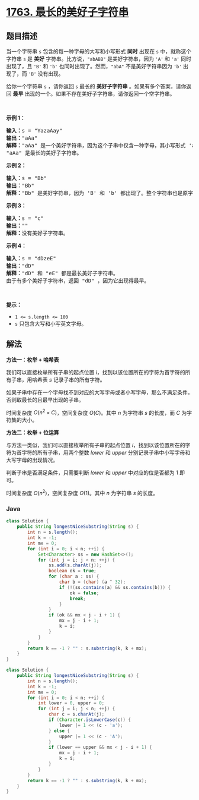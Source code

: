 # [1763. 最长的美好子字符串](https://leetcode.cn/problems/longest-nice-substring)

## 题目描述

<p>当一个字符串 <code>s</code> 包含的每一种字母的大写和小写形式 <strong>同时</strong> 出现在 <code>s</code> 中，就称这个字符串 <code>s</code> 是 <strong>美好</strong> 字符串。比方说，<code>"abABB"</code> 是美好字符串，因为 <code>'A'</code> 和 <code>'a'</code> 同时出现了，且 <code>'B'</code> 和 <code>'b'</code> 也同时出现了。然而，<code>"abA"</code> 不是美好字符串因为 <code>'b'</code> 出现了，而 <code>'B'</code> 没有出现。</p>

<p>给你一个字符串 <code>s</code> ，请你返回 <code>s</code> 最长的 <strong>美好子字符串</strong> 。如果有多个答案，请你返回 <strong>最早</strong> 出现的一个。如果不存在美好子字符串，请你返回一个空字符串。</p>

<p> </p>

<p><strong>示例 1：</strong></p>

<pre>
<b>输入：</b>s = "YazaAay"
<b>输出：</b>"aAa"
<strong>解释：</strong>"aAa" 是一个美好字符串，因为这个子串中仅含一种字母，其小写形式 'a' 和大写形式 'A' 也同时出现了。
"aAa" 是最长的美好子字符串。
</pre>

<p><strong>示例 2：</strong></p>

<pre>
<b>输入：</b>s = "Bb"
<b>输出：</b>"Bb"
<b>解释：</b>"Bb" 是美好字符串，因为 'B' 和 'b' 都出现了。整个字符串也是原字符串的子字符串。</pre>

<p><strong>示例 3：</strong></p>

<pre>
<b>输入：</b>s = "c"
<b>输出：</b>""
<b>解释：</b>没有美好子字符串。</pre>

<p><strong>示例 4：</strong></p>

<pre>
<b>输入：</b>s = "dDzeE"
<b>输出：</b>"dD"
<strong>解释：</strong>"dD" 和 "eE" 都是最长美好子字符串。
由于有多个美好子字符串，返回 "dD" ，因为它出现得最早。</pre>

<p> </p>

<p><strong>提示：</strong></p>

<ul>
	<li><code>1 <= s.length <= 100</code></li>
	<li><code>s</code> 只包含大写和小写英文字母。</li>
</ul>

## 解法

**方法一：枚举 + 哈希表**

我们可以直接枚举所有子串的起点位置 $i$，找到以该位置所在的字符为首字符的所有子串，用哈希表 $s$ 记录子串的所有字符。

如果子串中存在一个字母找不到对应的大写字母或者小写字母，那么不满足条件，否则取最长的且最早出现的子串。

时间复杂度 $O(n^2 \times C)$，空间复杂度 $O(C)$。其中 $n$ 为字符串 $s$ 的长度，而 $C$ 为字符集的大小。

**方法二：枚举 + 位运算**

与方法一类似，我们可以直接枚举所有子串的起点位置 $i$，找到以该位置所在的字符为首字符的所有子串，用两个整数 $lower$ 和 $upper$ 分别记录子串中小写字母和大写字母的出现情况。

判断子串是否满足条件，只需要判断 $lower$ 和 $upper$ 中对应的位是否都为 $1$ 即可。

时间复杂度 $O(n^2)$，空间复杂度 $O(1)$。其中 $n$ 为字符串 $s$ 的长度。

### **Java**

```java
class Solution {
    public String longestNiceSubstring(String s) {
        int n = s.length();
        int k = -1;
        int mx = 0;
        for (int i = 0; i < n; ++i) {
            Set<Character> ss = new HashSet<>();
            for (int j = i; j < n; ++j) {
                ss.add(s.charAt(j));
                boolean ok = true;
                for (char a : ss) {
                    char b = (char) (a ^ 32);
                    if (!(ss.contains(a) && ss.contains(b))) {
                        ok = false;
                        break;
                    }
                }
                if (ok && mx < j - i + 1) {
                    mx = j - i + 1;
                    k = i;
                }
            }
        }
        return k == -1 ? "" : s.substring(k, k + mx);
    }
}
```

```java
class Solution {
    public String longestNiceSubstring(String s) {
        int n = s.length();
        int k = -1;
        int mx = 0;
        for (int i = 0; i < n; ++i) {
            int lower = 0, upper = 0;
            for (int j = i; j < n; ++j) {
                char c = s.charAt(j);
                if (Character.isLowerCase(c)) {
                    lower |= 1 << (c - 'a');
                } else {
                    upper |= 1 << (c - 'A');
                }
                if (lower == upper && mx < j - i + 1) {
                    mx = j - i + 1;
                    k = i;
                }
            }
        }
        return k == -1 ? "" : s.substring(k, k + mx);
    }
}
```
